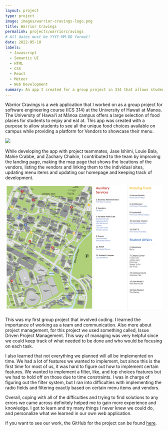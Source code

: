 ```yaml
---
layout: project
type: project
image: images/warrior-cravings-logo.png
title: Warrior Cravings
permalink: projects/warriorcravings
# All dates must be YYYY-MM-DD format!
date: 2022-05-10
labels:
  - Javascript
  - Semantic UI
  - HTML
  - CSS
  - React
  - Meteor
  - Web Development
summary: An app I created for a group project in 314 that allows students to see the food vendors and menu items available on campus. 
---
```


Warrior Cravings is a web application that I worked on as a group project for software engineering course (ICS 314) at the University of Hawaii at Manoa. The University of Hawaiʻi at Mānoa campus offers a large selection of food places for students to enjoy and eat at. This app was created with a purpose to allow students to see all the unique food choices available on campus while providing a platform for Vendors to showcase their menu. 

<img class="ui fluid rounded image" src="../images/landing-page-new.png">

While developing the app with project teammates, Jase Ishimi, Louie Bala, Mahie Crabbe, and Zachary Chaikin, I contributed to the team by improving the landing page, making the map page that shows the locations of the vendors, listing the vendors and linking them to the individual sites, updating menu items and updating our homepage and keeping track of development.

<img class="ui fluid rounded image" src="../images/locations-zoom.png">

This was my first group project that involved coding. I learned the importance of working as a team and communication. Also more about project management, for this project we used something called, Issue Driven Project Management. This way of managing was very helpful since we could keep track of what needed to be done and who would be focusing on each task. 

I also learned that not everything we planned will all be implemented on time. We had a lot of features we wanted to implement, but since this is the first time for most of us, it was hard to figure out how to implement certain features. We wanted to implement a filter, like, and top choices features but we had to hold off on those due to time constraints. I was in charge of figuring out the filter system, but I ran into difficulties with implementing the radio fields and filtering exactly based on certain menu items and vendors. 

Overall, coping with all of the difficulties and trying to find solutions to any errors we came across definitely helped me to gain more experience and knowledge. I got to learn and try many things I never knew we could do, and personalize what we learned in our own web application. 

If you want to see our work, the GitHub for the project can be found <a href="https://warrior-cravings.github.io/">here</a>.
